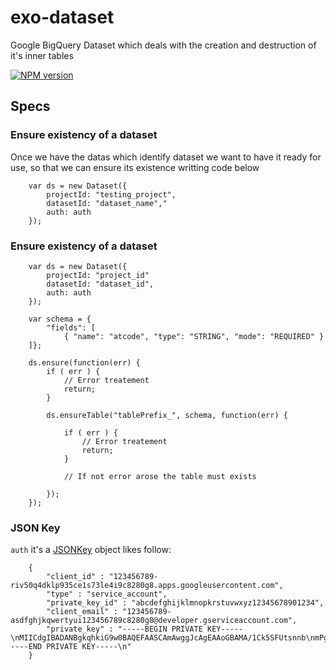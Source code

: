 # exo-dataset
Google BigQuery Dataset which deals with the creation and destruction of it's inner tables

[![NPM version](https://badge.fury.io/js/marked.png)][badge]

## Specs
### Ensure existency of a dataset

Once we have the datas which identify dataset we want to have it ready for use, so that we can ensure its existence writting code below

```
    var ds = new Dataset({
        projectId: "testing_project",
        datasetId: "dataset_name","
        auth: auth
    });

```

### Ensure existency of a dataset

```
    var ds = new Dataset({
        projectId: "project_id"
        datasetId: "dataset_id",
        auth: auth
    });

    var schema = {
        "fields": [
            { "name": "atcode", "type": "STRING", "mode": "REQUIRED" }
    ]};

    ds.ensure(function(err) {
        if ( err ) {
            // Error treatement
            return;
        }

        ds.ensureTable("tablePrefix_", schema, function(err) {
        
            if ( err ) {
                // Error treatement
                return;
            }

            // If not error arose the table must exists

        });
    });
```

### JSON Key

```auth``` it's a [JSONKey][jsonkey] object likes follow:

```
    {
        "client_id" : "123456789-riv50q4dklp935ce1s73le4i9c8280g8.apps.googleusercontent.com",
        "type" : "service_account",
        "private_key_id" : "abcdefghijklmnopkrstuvwxyz12345678901234",
        "client_email" : "123456789-asdfghjkqwertyui123456789c8280g8@developer.gserviceaccount.com",
        "private_key" : "-----BEGIN PRIVATE KEY-----\nMIICdgIBADANBgkqhkiG9w0BAQEFAASCAmAwggJcAgEAAoGBAMA/1Ck5SFUtsnnb\nmPg6ZxIm9O1bAwLxbdKkFTi6pftCbFeBCZeDuHp/xXROaD6+jG3LpCFa7z9WO3KC\nG9djgLXpPDkyryzL79+Y/pRsTK8FT0tBkseY+WPXwFRH0BzAWnugJh/VMg9rmDCJ\nArh0O7ojASdUZVGQ9J3RxcAFuyrzAgMBAAECgYEAp5u+a8ZeMqzpimYS4m+Ahwnh\nxcHwSTOVrOyS9+d6aCmL7Wo5o5gaUOpuiq0FI5bbNaoySUZPiaezomyeu1Ur02ln\nxQR3WPXFaC4P6kzH+WrjYbtKOJj9o09VtHM+B69TFAeOBKba5EX4UC5trB45Z1GY\n8yVZsGMj2BI3xYXvK7kCQQDtxQtlECxkivCEnx1raziASXhUsButY1e2DOO+T2+g\nEP6G38rKRwJJ/MNpO1MSJVj5KbyCCWzSrGNsnkZCeRyHAkEAzv1O34S5hJwVh14x\n/ODhLprD2sMe5HKcLtncSbUslIUr2OURyFYLSTPrA0QSQfXPA+abcdefgGVT5vC8\nCyFlNQJAKCxPxY6bAY3cH3xG2zxteabcdfghijklmnopqrkstuvwxy+zEsQ2pcuY\nNLJ6UamPw+GCYTI4cev4rIR9eIPABwJAUNAfIi9ciwSxdxd0pslZwWtVOizh+8kv\nZy9RzUk57YaM1vKgXboST/NANxc1laEVwO+1mmiyVKUG++xTTnksXQJAflWeu+mn\nFiW98+J1iiXIaG4QVxahiFCQl2uQdfE/8jG5qTXFqJ0RrFIR1HkRvUrslTTZcyM8\ngcKVuYOgAiRnpw==\n-----END PRIVATE KEY-----\n"
    }
```

[badge]: https://www.npmjs.com/package/exo-dataset
[jsonkey]: https://cloud.google.com/storage/docs/authentication#service_accounts
